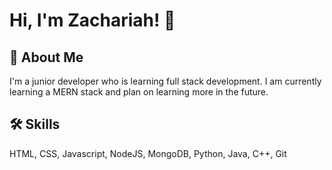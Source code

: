 
# Hi, I'm Zachariah! 👋


## 🚀 About Me
I'm a junior developer who is learning full stack development. I am currently learning a MERN stack and plan on learning more in the future.
## 🛠 Skills
HTML, CSS, Javascript, NodeJS, MongoDB, Python, Java, C++, Git